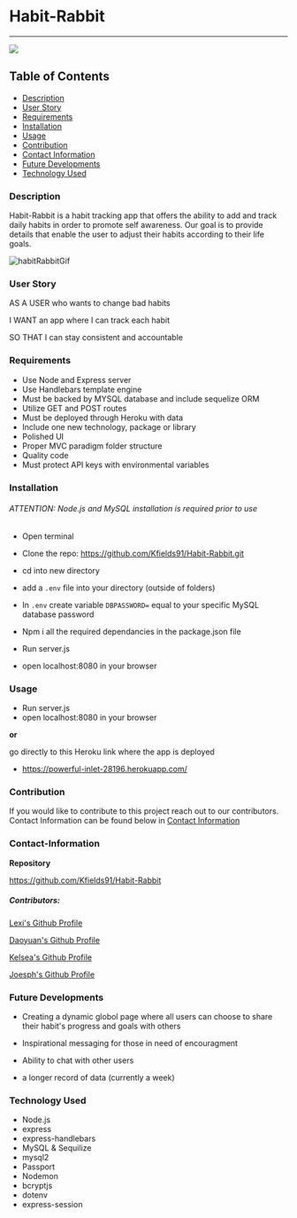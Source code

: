 # Habit-Rabbit

---

<a href="https://img.shields.io/badge/License-MIT-brightgreen"><img src="https://img.shields.io/badge/License-MIT-brightgreen"></a>

## Table of Contents

- [Description](#description)
- [User Story](#User-Story)
- [Requirements](#Requirements)
- [Installation](#installation)
- [Usage](#usage)
- [Contribution](#contribution)
- [Contact Information](#contact-information)
- [Future Developments](#future-developments)
- [Technology Used](#Technology-Used)

### Description

Habit-Rabbit is a habit tracking app that offers the ability to add and track daily habits in order to promote self awareness. Our goal is to provide details that enable the user to adjust their habits according to their life goals.

![habitRabbitGif](https://user-images.githubusercontent.com/68616301/102900690-81f72780-4421-11eb-8e8a-5a6882f13abf.gif)

### User Story

AS A USER who wants to change bad habits

I WANT an app where I can track each habit

SO THAT I can stay consistent and accountable

### Requirements

- Use Node and Express server
- Use Handlebars template engine
- Must be backed by MYSQL database and include sequelize ORM
- Utilize GET and POST routes
- Must be deployed through Heroku with data
- Include one new technology, package or library
- Polished UI
- Proper MVC paradigm folder structure
- Quality code
- Must protect API keys with environmental variables

### Installation

###### ATTENTION: Node.js and MySQL installation is required prior to use

- Open terminal
- Clone the repo: https://github.com/Kfields91/Habit-Rabbit.git
- cd into new directory
- add a `.env` file into your directory (outside of folders)

- In `.env` create variable `DBPASSWORD=` equal to your specific MySQL database password
- Npm i all the required dependancies in the package.json file
- Run server.js
- open localhost:8080 in your browser

### Usage

- Run server.js
- open localhost:8080 in your browser

<b> or </b>

go directly to this Heroku link where the app is deployed

- https://powerful-inlet-28196.herokuapp.com/

### Contribution

If you would like to contribute to this project reach out to our contributors. Contact Information can be found below in [Contact Information](#contact-information)

### Contact-Information

<b>Repository</b>

https://github.com/Kfields91/Habit-Rabbit

##### Contributors:

[Lexi's Github Profile](https://github.com/puakehaulani)

[Daoyuan's Github Profile](https://github.com/lincguo93)

[Kelsea's Github Profile](https://github.com/KFields91)

[Joesph's Github Profile](https://github.com/JoeyFlygare)

### Future Developments

- Creating a dynamic globol page where all users can choose to share their habit's progress and goals with others

- Inspirational messaging for those in need of encouragment
- Ability to chat with other users
- a longer record of data (currently a week)

### Technology Used

- Node.js
- express
- express-handlebars
- MySQL & Sequilize
- mysql2
- Passport
- Nodemon
- bcryptjs
- dotenv
- express-session
